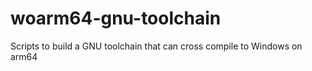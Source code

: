 # woarm64-gnu-toolchain
Scripts to build a GNU toolchain that can cross compile to Windows on arm64
